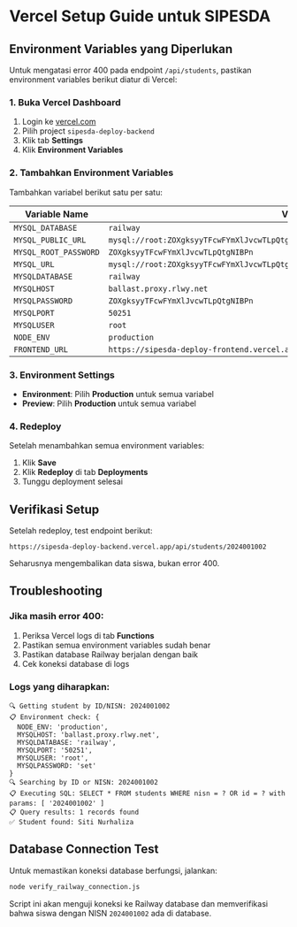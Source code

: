 # Vercel Setup Guide untuk SIPESDA

## Environment Variables yang Diperlukan

Untuk mengatasi error 400 pada endpoint `/api/students`, pastikan environment variables berikut diatur di Vercel:

### 1. Buka Vercel Dashboard
1. Login ke [vercel.com](https://vercel.com)
2. Pilih project `sipesda-deploy-backend`
3. Klik tab **Settings**
4. Klik **Environment Variables**

### 2. Tambahkan Environment Variables

Tambahkan variabel berikut satu per satu:

| Variable Name | Value |
|---------------|-------|
| `MYSQL_DATABASE` | `railway` |
| `MYSQL_PUBLIC_URL` | `mysql://root:ZOXgksyyTFcwFYmXlJvcwTLpQtgNIBPn@ballast.proxy.rlwy.net:50251/railway` |
| `MYSQL_ROOT_PASSWORD` | `ZOXgksyyTFcwFYmXlJvcwTLpQtgNIBPn` |
| `MYSQL_URL` | `mysql://root:ZOXgksyyTFcwFYmXlJvcwTLpQtgNIBPn@mysql.railway.internal:3306/railway` |
| `MYSQLDATABASE` | `railway` |
| `MYSQLHOST` | `ballast.proxy.rlwy.net` |
| `MYSQLPASSWORD` | `ZOXgksyyTFcwFYmXlJvcwTLpQtgNIBPn` |
| `MYSQLPORT` | `50251` |
| `MYSQLUSER` | `root` |
| `NODE_ENV` | `production` |
| `FRONTEND_URL` | `https://sipesda-deploy-frontend.vercel.app` |

### 3. Environment Settings
- **Environment**: Pilih **Production** untuk semua variabel
- **Preview**: Pilih **Production** untuk semua variabel

### 4. Redeploy
Setelah menambahkan semua environment variables:
1. Klik **Save**
2. Klik **Redeploy** di tab **Deployments**
3. Tunggu deployment selesai

## Verifikasi Setup

Setelah redeploy, test endpoint berikut:
```
https://sipesda-deploy-backend.vercel.app/api/students/2024001002
```

Seharusnya mengembalikan data siswa, bukan error 400.

## Troubleshooting

### Jika masih error 400:
1. Periksa Vercel logs di tab **Functions**
2. Pastikan semua environment variables sudah benar
3. Pastikan database Railway berjalan dengan baik
4. Cek koneksi database di logs

### Logs yang diharapkan:
```
🔍 Getting student by ID/NISN: 2024001002
📋 Environment check: {
  NODE_ENV: 'production',
  MYSQLHOST: 'ballast.proxy.rlwy.net',
  MYSQLDATABASE: 'railway',
  MYSQLPORT: '50251',
  MYSQLUSER: 'root',
  MYSQLPASSWORD: 'set'
}
🔍 Searching by ID or NISN: 2024001002
📋 Executing SQL: SELECT * FROM students WHERE nisn = ? OR id = ? with params: [ '2024001002' ]
📋 Query results: 1 records found
✅ Student found: Siti Nurhaliza
```

## Database Connection Test

Untuk memastikan koneksi database berfungsi, jalankan:
```bash
node verify_railway_connection.js
```

Script ini akan menguji koneksi ke Railway database dan memverifikasi bahwa siswa dengan NISN `2024001002` ada di database. 
